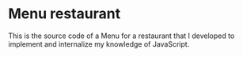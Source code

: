 # Menu restaurant
This is the source code of a Menu for a restaurant that I developed to implement and internalize my knowledge of JavaScript.
